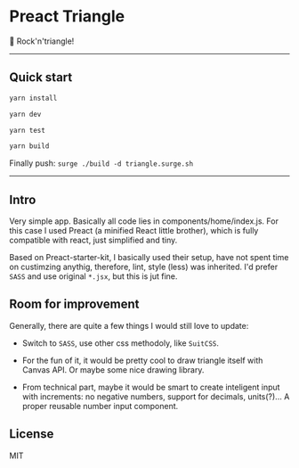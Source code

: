# Preact Triangle

:guitar: Rock'n'triangle!

---

## Quick start

```sh
yarn install
```

```sh
yarn dev
```

```sh
yarn test
```

```sh
yarn build
```

Finally push: `surge ./build -d triangle.surge.sh`

---

## Intro

Very simple app. Basically all code lies in components/home/index.js. For this case I used Preact (a minified React little brother), which is fully compatible with react, just simplified and tiny. 

Based on Preact-starter-kit, I basically used their setup, have not spent time on custimzing anythig, therefore, lint, style (less) was inherited. I'd prefer `SASS` and use original `*.jsx`, but this is jut fine.

## Room for improvement

Generally, there are quite a few things I would still love to update: 

- Switch to `SASS`, use other css methodoly, like `SuitCSS`. 

- For the fun of it, it would be pretty cool to draw triangle itself with Canvas API. Or maybe some nice drawing library.

- From technical part, maybe it would be smart to create inteligent input with increments: no negative numbers, support for decimals, units(?)... A proper reusable number input component.

## License

MIT

[Preact]: https://github.com/developit/preact
[preact-compat]: https://github.com/developit/preact-compat
[webpack]: https://webpack.github.io
